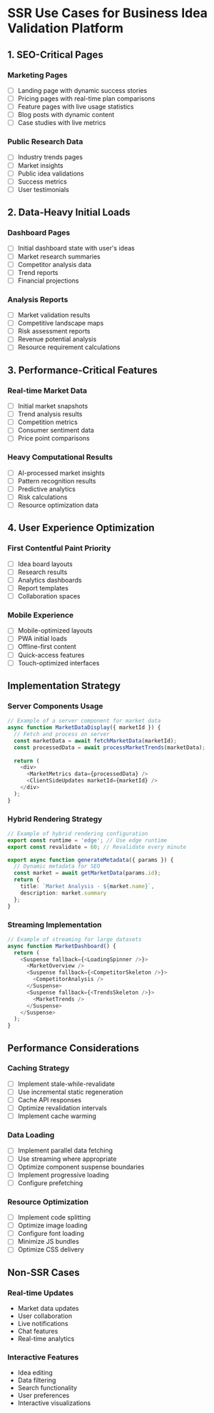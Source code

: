 
# SSR Use Cases for Business Idea Validation Platform

## 1. SEO-Critical Pages

### Marketing Pages
- [ ] Landing page with dynamic success stories
- [ ] Pricing pages with real-time plan comparisons
- [ ] Feature pages with live usage statistics
- [ ] Blog posts with dynamic content
- [ ] Case studies with live metrics

### Public Research Data
- [ ] Industry trends pages
- [ ] Market insights
- [ ] Public idea validations
- [ ] Success metrics
- [ ] User testimonials

## 2. Data-Heavy Initial Loads

### Dashboard Pages
- [ ] Initial dashboard state with user's ideas
- [ ] Market research summaries
- [ ] Competitor analysis data
- [ ] Trend reports
- [ ] Financial projections

### Analysis Reports
- [ ] Market validation results
- [ ] Competitive landscape maps
- [ ] Risk assessment reports
- [ ] Revenue potential analysis
- [ ] Resource requirement calculations

## 3. Performance-Critical Features

### Real-time Market Data
- [ ] Initial market snapshots
- [ ] Trend analysis results
- [ ] Competition metrics
- [ ] Consumer sentiment data
- [ ] Price point comparisons

### Heavy Computational Results
- [ ] AI-processed market insights
- [ ] Pattern recognition results
- [ ] Predictive analytics
- [ ] Risk calculations
- [ ] Resource optimization data

## 4. User Experience Optimization

### First Contentful Paint Priority
- [ ] Idea board layouts
- [ ] Research results
- [ ] Analytics dashboards
- [ ] Report templates
- [ ] Collaboration spaces

### Mobile Experience
- [ ] Mobile-optimized layouts
- [ ] PWA initial loads
- [ ] Offline-first content
- [ ] Quick-access features
- [ ] Touch-optimized interfaces

## Implementation Strategy

### Server Components Usage
```typescript
// Example of a server component for market data
async function MarketDataDisplay({ marketId }) {
  // Fetch and process on server
  const marketData = await fetchMarketData(marketId);
  const processedData = await processMarketTrends(marketData);
  
  return (
    <div>
      <MarketMetrics data={processedData} />
      <ClientSideUpdates marketId={marketId} />
    </div>
  );
}
```

### Hybrid Rendering Strategy
```typescript
// Example of hybrid rendering configuration
export const runtime = 'edge'; // Use edge runtime
export const revalidate = 60; // Revalidate every minute

export async function generateMetadata({ params }) {
  // Dynamic metadata for SEO
  const market = await getMarketData(params.id);
  return {
    title: `Market Analysis - ${market.name}`,
    description: market.summary
  };
}
```

### Streaming Implementation
```typescript
// Example of streaming for large datasets
async function MarketDashboard() {
  return (
    <Suspense fallback={<LoadingSpinner />}>
      <MarketOverview />
      <Suspense fallback={<CompetitorSkeleton />}>
        <CompetitorAnalysis />
      </Suspense>
      <Suspense fallback={<TrendsSkeleton />}>
        <MarketTrends />
      </Suspense>
    </Suspense>
  );
}
```

## Performance Considerations

### Caching Strategy
- [ ] Implement stale-while-revalidate
- [ ] Use incremental static regeneration
- [ ] Cache API responses
- [ ] Optimize revalidation intervals
- [ ] Implement cache warming

### Data Loading
- [ ] Implement parallel data fetching
- [ ] Use streaming where appropriate
- [ ] Optimize component suspense boundaries
- [ ] Implement progressive loading
- [ ] Configure prefetching

### Resource Optimization
- [ ] Implement code splitting
- [ ] Optimize image loading
- [ ] Configure font loading
- [ ] Minimize JS bundles
- [ ] Optimize CSS delivery

## Non-SSR Cases

### Real-time Updates
- Market data updates
- User collaboration
- Live notifications
- Chat features
- Real-time analytics

### Interactive Features
- Idea editing
- Data filtering
- Search functionality
- User preferences
- Interactive visualizations
```
